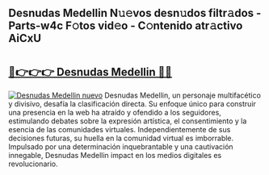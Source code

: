 ## Desnudas Medellin N𝚞𝚎vos desn𝚞dos filtr𝚊dos - Parts-w4c F𝚘tos vid𝚎o - C𝚘ntenido atr𝚊ctivo AiCxU

# <h2><a href="http://mbb3iy.tromn.icu/?c=Desnudas+Medellin">🔗👉👉👉 Desnudas Medellin 🔗🔗</a></h2>

[![Desnudas Medellin nuevo](https://i.imgur.com/pEAQMta.gif)](http://mbb3iy.tromn.icu/?c=Desnudas+Medellin)
Desnudas Medellin, un personaje multifacético y divisivo, desafía la clasificación directa. Su enfoque único para construir una presencia en la web ha atraído y ofendido a los seguidores, estimulando debates sobre la expresión artística, el consentimiento y la esencia de las comunidades virtuales. Independientemente de sus decisiones futuras, su huella en la comunidad virtual es imborrable. Impulsado por una determinación inquebrantable y una cautivación innegable, Desnudas Medellin impact en los medios digitales es revolucionario.
